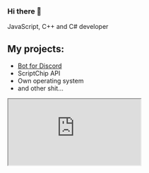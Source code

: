 ### Hi there 👋
JavaScript, C++ and C# developer

## My projects:
- <a href="https://vavebot.pl/">Bot for Discord</a>
- ScriptChip API
- Own operating system
- and other shit...

<iframe src="https://vavebot.pl/"></iframe>
